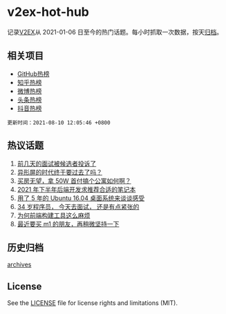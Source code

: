 # v2ex-hot-hub

 记录[V2EX](https://www.v2ex.com/)从 2021-01-06 日至今的热门话题。每小时抓取一次数据，按天[归档](archives)。
 
 ## 相关项目

- [GitHub热榜](https://github.com/snaildev/github-hot-hub)
- [知乎热榜](https://github.com/snaildev/zhihu-hot-hub)
- [微博热榜](https://github.com/snaildev/weibo-hot-hub)
- [头条热榜](https://github.com/snaildev/toutiao-hot-hub)
- [抖音热榜](https://github.com/snaildev/douyin-hot-hub)


 `更新时间：2021-08-10 12:05:46 +0800`

## 热议话题

1. [前几天的面试被候选者投诉了](https://www.v2ex.com/t/794596)
1. [异形屏的时代终于要过去了吗？](https://www.v2ex.com/t/794633)
1. [买房无望，拿 50W 首付搞个公寓如何啊？](https://www.v2ex.com/t/794681)
1. [2021 年下半年后端开发求推荐合适的笔记本](https://www.v2ex.com/t/794639)
1. [用了 5 年的 Ubuntu 16.04 桌面系统来谈谈感受](https://www.v2ex.com/t/794735)
1. [34 岁程序员， 今天去面试， 还是有点紧张的](https://www.v2ex.com/t/794671)
1. [为何前端构建工具这么麻烦](https://www.v2ex.com/t/794664)
1. [最近要买 m1 的朋友，再稍微坚持一下](https://www.v2ex.com/t/794699)

## 历史归档

[archives](archives)

## License

See the [LICENSE](LICENSE) file for license rights and limitations (MIT).

